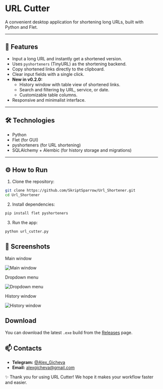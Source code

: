# URL Cutter

A convenient desktop application for shortening long URLs, built with Python and Flet.

---

## 🚀 Features

- Input a long URL and instantly get a shortened version.  
- Uses `pyshorteners` (TinyURL) as the shortening backend.  
- Copy shortened links directly to the clipboard.  
- Clear input fields with a single click.  
- **New in v0.2.0:**  
  - History window with table view of shortened links.  
  - Search and filtering by URL, service, or date.  
  - Customizable table columns.  
- Responsive and minimalist interface.  

---

## 🛠 Technologies

- Python  
- Flet (for GUI)  
- pyshorteners (for URL shortening)  
- SQLAlchemy + Alembic (for history storage and migrations)  

---

## ⚙️ How to Run

1. Clone the repository:  

```bash
git clone https://github.com/SkriptSparrow/Url_Shortener.git
cd Url_Shortener
```

2. Install dependencies:

```bash
pip install flet pyshorteners
```

3. Run the app:

```bash
python url_cutter.py
```

## 📸 Screenshots

Main window

![Main window](https://i.ibb.co/8nzfCHKL/Screenshot-0.jpg)

Dropdown menu

![Dropdown menu](https://i.ibb.co/tjk776b/Screenshot-1.jpg)

History window

![History window](https://i.ibb.co/GfqSDcLP/Screenshot-2.jpg)

## Download

You can download the latest `.exe` build from the [Releases](https://github.com/SkriptSparrow/Url_Shortener/releases) page.

## 📫 Contacts

* **Telegram:** [@Alex\_Gicheva](https://t.me/Alex_Gicheva)
* **Email:** [alexgicheva@gmail.com](mailto:alexgicheva@gmail.com)

✨ Thank you for using URL Cutter! We hope it makes your workflow faster and easier.
